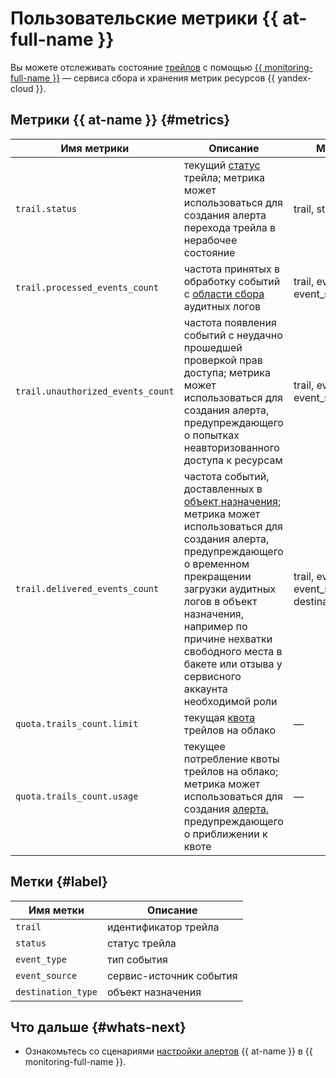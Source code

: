 # Пользовательские метрики {{ at-full-name }}


Вы можете отслеживать состояние [трейлов](./trail.md) с помощью [{{ monitoring-full-name }}](../../monitoring/concepts/index.md) — сервиса сбора и хранения метрик ресурсов {{ yandex-cloud }}.

## Метрики {{ at-name }} {#metrics}

Имя метрики | Описание | Метки
--- | --- | ---
`trail.status` | текущий [статус](./trail.md#status) трейла; метрика может использоваться для создания алерта перехода трейла в нерабочее состояние | trail, status
`trail.processed_events_count` | частота принятых в обработку событий с [области сбора](./trail.md#collecting-area) аудитных логов | trail, event_type, event_source
`trail.unauthorized_events_count` | частота появления событий с неудачно прошедшей проверкой прав доступа; метрика может использоваться для создания алерта, предупреждающего о попытках неавторизованного доступа к ресурсам | trail, event_type, event_source
`trail.delivered_events_count` | частота событий, доставленных в [объект назначения](./trail.md#target); метрика может использоваться для создания алерта, предупреждающего о временном прекращении загрузки аудитных логов в объект назначения, например по причине нехватки свободного места в бакете или отзыва у сервисного аккаунта необходимой роли | trail, event_type, event_source, destination_type
`quota.trails_count.limit` | текущая [квота](./limits.md) трейлов на облако | —
`quota.trails_count.usage` | текущее потребление квоты трейлов на облако; метрика может использоваться для создания [алерта](../../monitoring/concepts/alerting.md), предупреждающего о приближении к квоте| —

## Метки {#label}

Имя метки | Описание |
--- | --- 
`trail` | идентификатор трейла
`status` | статус трейла
`event_type` | тип события
`event_source` | сервис-источник события
`destination_type` | объект назначения

## Что дальше {#whats-next}

* Ознакомьтесь со сценариями [настройки алертов](../tutorials/alerts-monitoring.md) {{ at-name }} в {{ monitoring-full-name }}.
